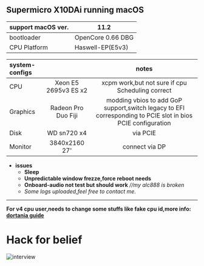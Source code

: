 ## Supermicro X10DAi running macOS
|support macOS ver.|11.2|
|:-|-|
|bootloader|OpenCore 0.66 DBG|
|CPU Platform|Haswell-EP(E5v3)

|system-configs||notes|
|:-|:-:|:-:|
|CPU|Xeon E5 2695v3 ES x2|xcpm work,but not sure if cpu Scheduling correct|
|Graphics|Radeon Pro Duo Fiji |modding vbios to add GoP support,switch legacy to EFI corresponding to PCIE slot in bios PCIE configuration| 
|Disk|WD sn720 x4 |via PCIE|not sure if nvmefix is a must|
|Monitor|3840x2160 27' |connect via DP|
* __issues__ 
  * __Sleep__
  * __Unpredictable window frezze,force reboot needs__
  * __Onboard-audio not test but should work__ *//my alc888 is broken*
  * _Some logs uploaded,feel free to contact me._  
*** 
__For v4 cpu user,needs to change some stuffs like fake cpu id,more info: [dortania guide](https://dortania.github.io/OpenCore-Install-Guide/config-HEDT/broadwell-e.html#acpi/)__  

# Hack for belief
![interview](https://github.com/wmyfelix/X10DAi-hackintosh/blob/main/interview.png?raw=true)
